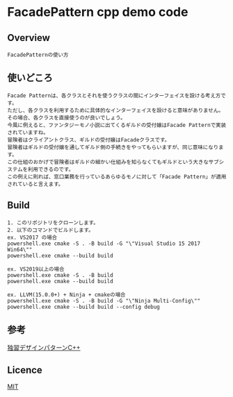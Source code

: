 # FacadePattern cpp demo code

## Overview

    FacadePatternの使い方

## 使いどころ

    Facade Patternは、各クラスとそれを使うクラスの間にインターフェイスを設ける考え方です。  
    ただし、各クラスを利用するために具体的なインターフェイスを設けると意味がありません。  
    その場合、各クラスを直接使うのが良いでしょう。  
    今風に例えると、ファンタジーモノ小説に出てくるギルドの受付嬢はFacade Patternで実装されていますね。  
    冒険者はクライアントクラス、ギルドの受付嬢はFacadeクラスです。  
    冒険者はギルドの受付嬢を通してギルド側の手続きをやってもらいますが、同じ意味になります。  
    この仕組のおかげで冒険者はギルドの細かい仕組みを知らなくてもギルドという大きなサブシステムを利用できるのです。  
    この例えに則れば、窓口業務を行っているあらゆるモノに対して「Facade Pattern」が適用されていると言えます。  

## Build

    1. このリポジトリをクローンします。  
    2. 以下のコマンドでビルドします。  
    ex. VS2017 の場合  
    powershell.exe cmake -S . -B build -G "\"Visual Studio 15 2017 Win64\""  
    powershell.exe cmake --build build  

    ex. VS2019以上の場合  
    powershell.exe cmake -S . -B build  
    powershell.exe cmake --build build 

    ex. LLVM(15.0.0+) + Ninja + cmakeの場合  
    powershell.exe cmake -S . -B build -G "\"Ninja Multi-Config\""  
    powershell.exe cmake --build build --config debug  

## 参考

[独習デザインパターンC++](https://www.shoeisha.co.jp/book/detail/9784798117201)

## Licence

[MIT](https://github.com/IwachanOrigin/facadepattern_cpp/blob/master/LICENSE)

